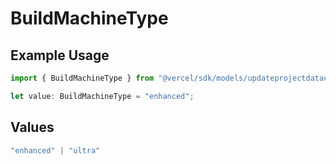 # BuildMachineType

## Example Usage

```typescript
import { BuildMachineType } from "@vercel/sdk/models/updateprojectdatacacheop.js";

let value: BuildMachineType = "enhanced";
```

## Values

```typescript
"enhanced" | "ultra"
```